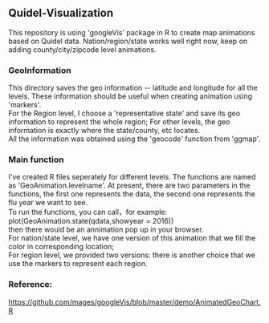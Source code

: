 ## Quidel-Visualization
This repository is using 'googleVis' package in R to create map animations based on Quidel data. 
Nation/region/state works well right now, keep on adding county/city/zipcode level animations.
### GeoInformation
This directory saves the geo information -- latitude and longitude for all the levels. These information should be useful when creating animation using 'markers'.  
For the Region level, I choose a 'representative state' and save its geo information to represent the whole region; For other levels, the geo information is exactly where the state/county, etc locates.   
All the information was obtained using the 'geocode' function from 'ggmap'.
### Main function
I've created R files seperately for different levels. The functions are named as 'GeoAnimation.levelname'. At present, there are two parameters in the functions, the first one represents the data, the second one represents the flu year we want to see.  
To run the functions, you can call，for example:  
plot(GeoAnimation.state(qdata,showyear = 2016))  
then there would be an annimation pop up in your browser.  
For nation/state level, we have one version of this animation that we fill the color in corresponding location;  
For region level, we provided two versions: there is another choice that we use the markers to represent each region.

### Reference:
https://github.com/mages/googleVis/blob/master/demo/AnimatedGeoChart.R
